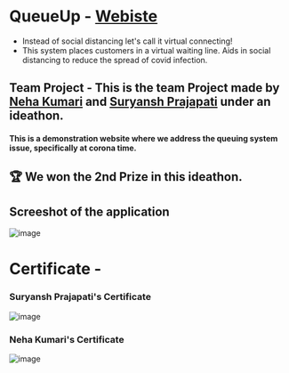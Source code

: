 # QueueUp - [Webiste](https://queue-up.vercel.app/)
- Instead of social distancing let's call it virtual connecting!
- This system places customers in a virtual waiting line. Aids in social distancing to reduce the spread of covid infection.

## Team Project - This is the team Project made by [Neha Kumari](https://github.com/NehaVns) and [Suryansh Prajapati](https://github.com/Suryansh1720001) under an ideathon.

#### This is a demonstration website where we address the queuing system issue, specifically at corona time.
## 🏆 We won the 2nd Prize in this ideathon. 


## Screeshot of the application

![image](https://user-images.githubusercontent.com/85965606/210623207-39f2855b-1004-43be-a1d8-725851ef7e0a.png)





# Certificate - 

### Suryansh Prajapati's Certificate 

![image](https://user-images.githubusercontent.com/85965606/210625412-22de988d-d086-4d8d-8252-65137ded70ee.png)

### Neha Kumari's Certificate 

![image](https://user-images.githubusercontent.com/85965606/210625508-0689eaaf-7e7b-4aae-a60a-b0ca2f570726.png)



